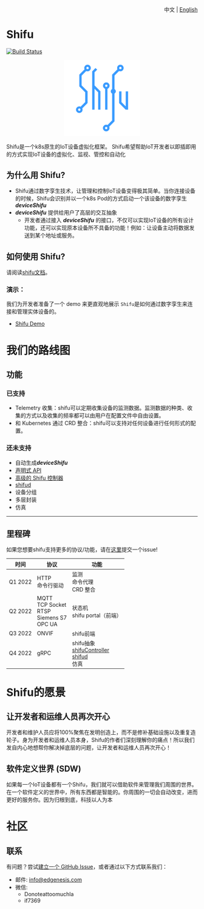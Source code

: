 <div align="right">

中文 | [English](README.md)
</div>

# Shifu

[![Build Status](https://dev.azure.com/Edgenesis/shifu/_apis/build/status/shifu-build-muiltistage?branchName=main)](https://dev.azure.com/Edgenesis/shifu/_build/latest?definitionId=19&branchName=main)

<div align="center">

<img width="200px" src="./img/shifu-logo.svg"></img>

</div>

Shifu是一个k8s原生的IoT设备虚拟化框架。 Shifu希望帮助IoT开发者以即插即用的方式实现IoT设备的虚拟化、监视、管控和自动化

## 为什么用 Shifu?

- Shifu通过数字孪生技术，让管理和控制IoT设备变得极其简单。当你连接设备的时候，Shifu会识别并以一个k8s Pod的方式启动一个该设备的数字孪生 ***deviceShifu***
- ***deviceShifu*** 提供给用户了高层的交互抽象
  - 开发者通过接入 ***deviceShifu*** 的接口，不仅可以实现IoT设备的所有设计功能，还可以实现原本设备所不具备的功能！例如：让设备主动将数据发送到某个地址或服务。

## 如何使用 Shifu?

请阅读[shifu文档](https://shifu.run/docs/)。

### 演示：
我们为开发者准备了一个 demo 来更直观地展示 `Shifu`是如何通过数字孪生来连接和管理实体设备的。
- [Shifu Demo](https://demo.shifu.run/)

# 我们的路线图
## 功能
### 已支持
- Telemetry 收集：shifu可以定期收集设备的监测数据。监测数据的种类、收集的方式以及收集的频率都可以由用户在配置文件中自由设置。
- 和 Kubernetes 通过 CRD 整合：shifu可以支持对任何设备进行任何形式的配置。
### 还未支持
- 自动生成***deviceShifu***
- [声明式 API](https://kubernetes.io/docs/concepts/extend-kubernetes/api-extension/custom-resources/#declarative-apis)
- [高级的 Shifu 控制器](docs/design/design-shifuController-zh.md)
- [shifud](docs/design/design-shifud-zh.md)
- 设备分组
- 多层封装
- 仿真

---

## 里程碑

如果您想要shifu支持更多的协议/功能，请在[这里](https://github.com/Edgenesis/shifu/issues)提交一个issue!

| 时间      | 协议                                     | 功能                                                 |
|---------|----------------------------------------------|---------------------------------------------------------|
| Q1 2022 | HTTP<br>命令行驱动 | 监测<br>命令代理<br>CRD 整合 |
| Q2 2022 | MQTT<br>TCP Socket<br>RTSP<br>Siemens S7<br>OPC UA | 状态机<br>shifu portal（前端） |
| Q3 2022 | ONVIF | shifu前端 |
| Q4 2022 | gRPC | shifu抽象<br>[shifuController](docs/design/design-shifuController-zh.md)<br>[shifud](docs/design/design-shifud-zh.md)<br>仿真 |

# Shifu的愿景

## 让开发者和运维人员再次开心

开发者和维护人员应将100%聚焦在发明创造上，而不是修补基础设施以及重复造轮子。身为开发者和运维人员本身，Shifu的作者们深刻理解你的痛点！所以我们发自内心地想帮你解决掉底层的问题，让开发者和运维人员再次开心！

## 软件定义世界 (SDW)

如果每一个IoT设备都有一个Shifu，我们就可以借助软件来管理我们周围的世界。在一个软件定义的世界中，所有东西都是智能的。你周围的一切会自动改变，进而更好的服务你。因为归根到底，科技以人为本

# 社区
## 联系
有问题？尝试[建立一个 GitHub Issue](https://github.com/Edgenesis/shifu/issues/new)，或者通过以下方式联系我们：
- 邮件: info@edgenesis.com 
- 微信:
  - Donoteattoomuchla 
  - if7369
